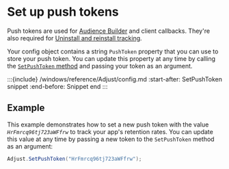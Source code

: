 # Set up push tokens

Push tokens are used for [Audience Builder](https://help.adjust.com/en/article/audience-builder) and client callbacks. They're also required for [Uninstall and reinstall tracking](https://help.adjust.com/en/article/uninstalls-reinstalls).

Your config object contains a string `PushToken` property that you can use to store your push token. You can update this property at any time by calling the [`SetPushToken` method](#windows-setpushtoken-invocation) and passing your token as an argument.

:::{include} /windows/reference/Adjust/config.md
:start-after: SetPushToken snippet
:end-before: Snippet end
:::

## Example

This example demonstrates how to set a new push token with the value _`HrFmrcq96tj723aWFfrw`_ to track your app's retention rates. You can update this value at any time by passing a new token to the `SetPushToken` method as an argument:

```c#
Adjust.SetPushToken("HrFmrcq96tj723aWFfrw");
```
